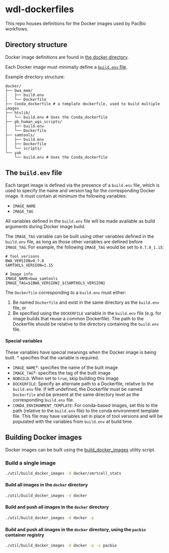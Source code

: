 # wdl-dockerfiles

This repo houses definitions for the Docker images used by PacBio workflows.


## Directory structure

Docker image definitions are found in [the docker directory](docker).

Each Docker image must minimally define a [`build.env` file](#the-buildenv-file).

Example directory structure:
```
docker/
├── bwa_mem/
│   ├── build.env
│   └── Dockerfile
├── Conda_dockerfile # a template dockerfile, used to build multiple images
├── htslib/
│   └── build.env # Uses the Conda_dockerfile
├── pb_human_wgs_scripts/
│   ├── build.env
│   └── Dockerfile
├── samtools/
│   ├── build.env
│   ├── Dockerfile
│   └── scripts/
└── yak
    └── build.env # Uses the Conda_dockerfile
```



## The `build.env` file

Each target image is defined via the presence of a `build.env` file, which is used to specify the name and version tag for the corresponding Docker image. It must contain at minimum the following variables:

- `IMAGE_NAME`
- `IMAGE_TAG`

All variables defined in the `build.env` file will be made available as build arguments during Docker image build.

The `IMAGE_TAG` variable can be built using other variables defined in the `build.env` file, as long as those other variables are defined before `IMAGE_TAG`. For example, the following `IMAGE_TAG` would be set to `0.7.8_1.15`:

```
# Tool verisons
BWA_VERSION=0.7.8
SAMTOOLS_VERSION=1.15

# Image info
IMAGE_NAME=bwa_samtools
IMAGE_TAG=${BWA_VERSION}_${SAMTOOLS_VERSION}
```

The `Dockerfile` corresponding to a `build.env` must either:
1. Be named `Dockerfile` and exist in the same directory as the `build.env` file, or
2. Be specified using the `DOCKERFILE` variable in the `build.env` file (e.g. for image builds that reuse a common Dockerfile). The path to the Dockerfile should be relative to the directory containing the `build.env` file.


#### Special variables

These variables have special meanings when the Docker image is being built. † specifies that the variable is required.

- `IMAGE_NAME`†: specifies the name of the built image
- `IMAGE_TAG`†: specifies the tag of the built image
- `NOBUILD`: When set to `true`, skip building this image
- `DOCKERFILE`: Specify an alternate path to a Dockerfile, relative to the `build.env` file. If left undefined, the Dockerfile must be named `Dockerfile` and be present at the same directory level as the corresponding `build.env` file.
- `CONDA_ENVIRONMENT_TEMPLATE`: For conda-based images, set this to the path (relative to the `build.env` file) to the conda environment template file. This file may have variables set in place of tool versions and will be populated with the variables from `build.env` at build time.


## Building Docker images

Docker images can be built using the [build_docker_images](util/build_docker_images) utility script.


### Build a single image

```bash
./util/build_docker_images -d docker/smrtcell_stats
```

#### Build all images in the `docker` directory

```bash
./util/build_docker_images -d docker
```

#### Build and push all images in the `docker` directory

```bash
./util/build_docker_images -d docker -p
```

#### Build and push all images in the `docker` directory, using the `pacbio` container registry

```bash
./util/build_docker_images -d docker -p -c pacbio
```
